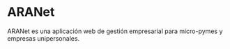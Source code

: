 ARANet
======

ARANet es una aplicación web de gestión empresarial para micro-pymes y empresas unipersonales.